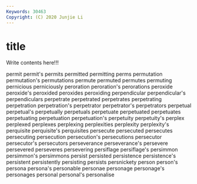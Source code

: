 ```yaml
---
Keywords: 30463
Copyright: (C) 2020 Junjie Li
---
```


# title

Write contents here!!!

permit 
permit's 
permits 
permitted 
permitting 
perms 
permutation 
permutation's 
permutations
permute 
permuted 
permutes 
permuting 
pernicious 
perniciously 
peroration 
peroration's 
perorations 
peroxide
peroxide's 
peroxided 
peroxides 
peroxiding 
perpendicular 
perpendicular's 
perpendiculars 
perpetrate 
perpetrated 
perpetrates
perpetrating 
perpetration 
perpetration's 
perpetrator 
perpetrator's 
perpetrators 
perpetual 
perpetual's 
perpetually 
perpetuals
perpetuate 
perpetuated 
perpetuates 
perpetuating 
perpetuation 
perpetuation's 
perpetuity 
perpetuity's 
perplex 
perplexed
perplexes 
perplexing 
perplexities 
perplexity 
perplexity's 
perquisite 
perquisite's 
perquisites 
persecute 
persecuted
persecutes 
persecuting 
persecution 
persecution's 
persecutions 
persecutor 
persecutor's 
persecutors 
perseverance 
perseverance's
persevere 
persevered 
perseveres 
persevering 
persiflage 
persiflage's 
persimmon 
persimmon's 
persimmons 
persist
persisted 
persistence 
persistence's 
persistent 
persistently 
persisting 
persists 
persnickety 
person 
person's
persona 
persona's 
personable 
personae 
personage 
personage's 
personages 
personal 
personal's 
personalise
